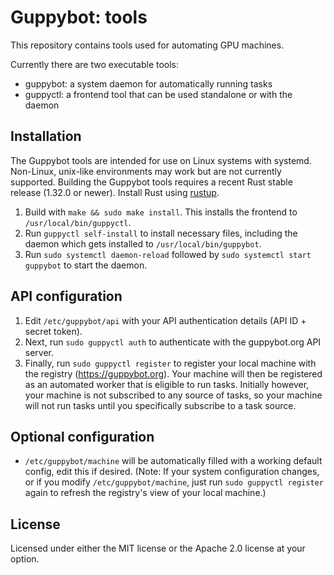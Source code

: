 # Guppybot: tools

This repository contains tools used for automating GPU machines.

Currently there are two executable tools:

* guppybot: a system daemon for automatically running tasks
* guppyctl: a frontend tool that can be used standalone or with the daemon

## Installation

The Guppybot tools are intended for use on Linux systems with systemd.
Non-Linux, unix-like environments may work but are not currently supported.
Building the Guppybot tools requires a recent Rust stable release (1.32.0 or
newer). Install Rust using [rustup](https://rustup.rs/).

1.  Build with `make && sudo make install`. This installs the frontend to
    `/usr/local/bin/guppyctl`.
2.  Run `guppyctl self-install` to install necessary files, including the daemon
    which gets installed to `/usr/local/bin/guppybot`.
3.  Run `sudo systemctl daemon-reload` followed by `sudo systemctl start guppybot`
    to start the daemon.

## API configuration

1.  Edit `/etc/guppybot/api` with your API authentication details
    (API ID + secret token).
2.  Next, run `sudo guppyctl auth` to authenticate with the guppybot.org API
    server.
3.  Finally, run `sudo guppyctl register` to register your local machine with
    the registry (https://guppybot.org). Your machine will then be registered
    as an automated worker that is eligible to run tasks. Initially however,
    your machine is not subscribed to any source of tasks, so your machine
    will not run tasks until you specifically subscribe to a task source.

## Optional configuration

* `/etc/guppybot/machine` will be automatically filled with a working default
  config, edit this if desired.
  (Note: If your system configuration changes, or if you modify
  `/etc/guppybot/machine`, just run `sudo guppyctl register` again to refresh
  the registry's view of your local machine.)

## License

Licensed under either the MIT license or the Apache 2.0 license at your option.
